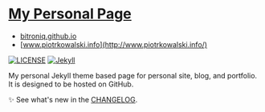 # [My Personal Page](https://www.piotrkowalski.info/)
* [bitroniq.github.io](http://bitroniq.github.io)
* [www.piotrkowalski.info](http://www.piotrkowalski.info/)

[![LICENSE](https://img.shields.io/badge/license-NO-green.svg)](https://raw.githubusercontent.com/bitroniq/bitroniq.github.io/master/LICENSE)
[![Jekyll](https://img.shields.io/badge/jekyll-%3E%3D%203.6-blue.svg)](https://jekyllrb.com/)

My personal Jekyll theme based page for personal site, blog, and portfolio. It is designed to be hosted on GitHub.

:sparkles: See what's new in the [CHANGELOG](CHANGELOG.md).
